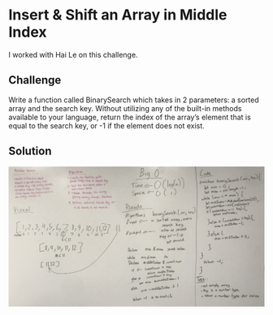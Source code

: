 # Insert & Shift an Array in Middle Index
I worked with Hai Le on this challenge. 

## Challenge
Write a function called BinarySearch which takes in 2 parameters: a sorted array and the search key. Without utilizing any of the built-in methods available to your language, return the index of the array’s element that is equal to the search key, or -1 if the element does not exist.

## Solution
![White Board Solution](assets/array_binary_search.jpg)